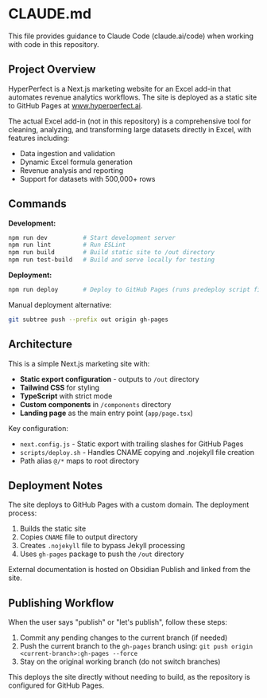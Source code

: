 # CLAUDE.md

This file provides guidance to Claude Code (claude.ai/code) when working with code in this repository.

## Project Overview

HyperPerfect is a Next.js marketing website for an Excel add-in that automates revenue analytics workflows. The site is deployed as a static site to GitHub Pages at www.hyperperfect.ai.

The actual Excel add-in (not in this repository) is a comprehensive tool for cleaning, analyzing, and transforming large datasets directly in Excel, with features including:
- Data ingestion and validation
- Dynamic Excel formula generation
- Revenue analysis and reporting
- Support for datasets with 500,000+ rows

## Commands

**Development:**
```bash
npm run dev          # Start development server
npm run lint         # Run ESLint
npm run build        # Build static site to /out directory
npm run test-build   # Build and serve locally for testing
```

**Deployment:**
```bash
npm run deploy       # Deploy to GitHub Pages (runs predeploy script first)
```

Manual deployment alternative:
```bash
git subtree push --prefix out origin gh-pages
```

## Architecture

This is a simple Next.js marketing site with:
- **Static export configuration** - outputs to `/out` directory
- **Tailwind CSS** for styling
- **TypeScript** with strict mode
- **Custom components** in `/components` directory
- **Landing page** as the main entry point (`app/page.tsx`)

Key configuration:
- `next.config.js` - Static export with trailing slashes for GitHub Pages
- `scripts/deploy.sh` - Handles CNAME copying and .nojekyll file creation
- Path alias `@/*` maps to root directory

## Deployment Notes

The site deploys to GitHub Pages with a custom domain. The deployment process:
1. Builds the static site
2. Copies `CNAME` file to output directory
3. Creates `.nojekyll` file to bypass Jekyll processing
4. Uses `gh-pages` package to push the `/out` directory

External documentation is hosted on Obsidian Publish and linked from the site.

## Publishing Workflow

When the user says "publish" or "let's publish", follow these steps:
1. Commit any pending changes to the current branch (if needed)
2. Push the current branch to the `gh-pages` branch using: `git push origin <current-branch>:gh-pages --force`
3. Stay on the original working branch (do not switch branches)

This deploys the site directly without needing to build, as the repository is configured for GitHub Pages.